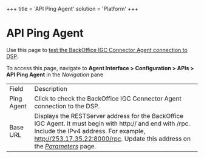 +++
title = 'API Ping Agent'
solution = 'Platform'
+++

# API Ping Agent

<div class="use">

Use this page to [test the BackOffice IGC Connector Agent connection to
DSP](../Config/Test_a_BackOffice_IGC_Agent_Connection_in_DSP).

</div>

To access this page, navigate to **Agent Interface \> Configuration \>
APIs \> API Ping Agent** in the *Navigation*
pane

|            |                                                                                                                                                                                                                                                  |
| ---------- | ------------------------------------------------------------------------------------------------------------------------------------------------------------------------------------------------------------------------------------------------ |
| Field      | Description                                                                                                                                                                                                                                      |
| Ping Agent | Click to check the BackOffice IGC Connector Agent connection to the DSP.                                                                                                                                                                         |
| Base URL   | Displays the RESTServer address for the BackOffice IGC Agent. It must begin with http:// and end with /rpc. Include the IPv4 address. For example, http://253.17.35.22:8000/rpc. Update this address on the *[Parameters](Parameters)* page. |

